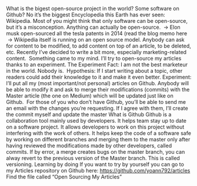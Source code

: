 What is the bigest open-source project in the world? Some software on Github? No it’s the biggest Encyclopedia this Earth has ever seen: Wikipedia.
Most of you might think that only software can be open-source, but it’s a misconception. Anything can actually be open-source.
 → Elon musk open-sourced all the tesla patents in 2014 (read the blog memo here
 → Wikipedia itself is running on an open source model. Anybody can ask for content to be modified, to add content on top of an article, to be deleted, etc.
Recently I’ve decided to write a bit more, especially marketing-related content. 
Something came to my mind. I’ll try to open-source my articles thanks to an experiment.
The Experiment
Fact: I am not the best marketeur in the world. Nobody is. 
Hypothesis: If I start writing about a topic, other readers could add their knowledge to it and make it even better.
Experiment: I’ll put all my (most important/not personal) articles on Github. Anybody will be able to modify it and ask to merge their modifications (commits) with the Master article (the one on Medium) which will be updated just like on Github. 
For those of you who don’t have Github, you’ll be able to send me an email with the changes you’re requesting. If I agree with them, I’ll create the commit myself and update the master
What is Github
Github is a collaboration tool mainly used by developers.
It helps team stay up to date on a software project. It allows developers to work on this project without interfering with the work of others.
It helps keep the code of a software safe by working on different branches and merging them to the master only after having reviewed the modifications made by other developers, called commits. If by error, a merge creates bugs on the master branch, you can alway revert to the previous version of the Master branch. This is called versioning.
Learning by doing
If you want to try by yourself you can go to my Articles repository on Github here: https://github.com/yoann792/articles
Find the file called “Open Sourcing My Articles”
